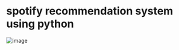 # spotify recommendation system using python

![image](https://github.com/parvvaresh/spotify-recommendation-system/assets/89921883/c53f4043-c6db-4666-95b2-48016958486d)

